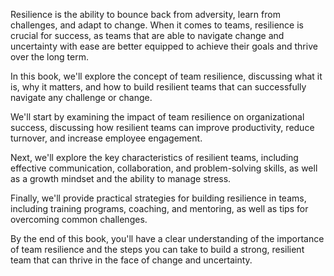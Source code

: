 
Resilience is the ability to bounce back from adversity, learn from challenges, and adapt to change. When it comes to teams, resilience is crucial for success, as teams that are able to navigate change and uncertainty with ease are better equipped to achieve their goals and thrive over the long term.

In this book, we'll explore the concept of team resilience, discussing what it is, why it matters, and how to build resilient teams that can successfully navigate any challenge or change.

We'll start by examining the impact of team resilience on organizational success, discussing how resilient teams can improve productivity, reduce turnover, and increase employee engagement.

Next, we'll explore the key characteristics of resilient teams, including effective communication, collaboration, and problem-solving skills, as well as a growth mindset and the ability to manage stress.

Finally, we'll provide practical strategies for building resilience in teams, including training programs, coaching, and mentoring, as well as tips for overcoming common challenges.

By the end of this book, you'll have a clear understanding of the importance of team resilience and the steps you can take to build a strong, resilient team that can thrive in the face of change and uncertainty.
